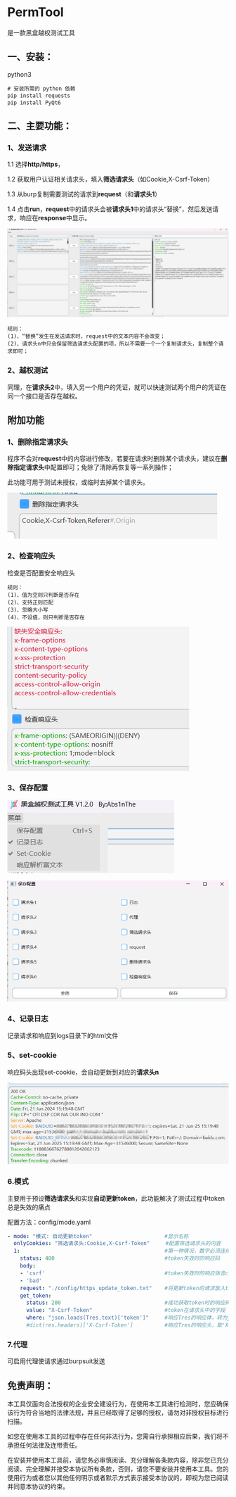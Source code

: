 # PermTool

是一款黑盒越权测试工具

## 一、安装：

python3

```
# 安装所需的 python 依赖
pip install requests
pip install PyQt6
```

## 二、主要功能：

### 1、发送请求

1.1 选择**http/https**，

1.2 获取用户认证相关请求头，填入**筛选请求头**（如Cookie,X-Csrf-Token）

1.3 从burp复制需要测试的请求到**request**（和**请求头1**）

1.4 点击**run**，**request**中的请求头会被**请求头1**中的请求头“替换”，然后发送请求，响应在**response**中显示。

![](img/zxuucd.png)

```
规则：
(1)、“替换”发生在发送请求时，request中的文本内容不会改变；
(2)、请求头n中只会保留筛选请求头配置的项，所以不需要一个一个复制请求头，复制整个请求即可；
```

### 2、越权测试

同理，在**请求头2**中，填入另一个用户的凭证，就可以快速测试两个用户的凭证在同一个接口是否存在越权。

## 附加功能

### 1、删除指定请求头

程序不会对**request**中的内容进行修改，若要在请求时删除某个请求头，建议在**删除指定请求头**中配置即可；免除了清除再恢复等一系列操作；

此功能可用于测试未授权，或临时去掉某个请求头。

![](img/yhcmfg.png)

### 2、检查响应头

检查是否配置安全响应头

```
规则：
(1)、值为空则只判断是否存在
(2)、支持正则匹配
(3)、忽略大小写
(4)、不设值，则只判断是否存在
```

![](img/tmaeam.png)

### 3、保存配置

![](img/mmiudk.png)

![](img/rjygbn.png)

### 4、记录日志

记录请求和响应到logs目录下的html文件

### 5、set-cookie

响应码头出现set-cookie，会自动更新到对应的**请求头n**

![](img/wyxxeg.png)

### 6.模式

主要用于预设**筛选请求头**和实现**自动更新token**，此功能解决了测试过程中token总是失效的痛点

配置方法：config/mode.yaml

```yaml
- mode: "模式: 自动更新token"                       #显示名称
  onlyCookies: "筛选请求头:Cookie,X-Csrf-Token"     #配置筛选请求头的内容
  1:                                              #第一种情况，数字必须连续
    status: 400                                   #token失效时的响应码
    body:
    - 'csrf'                                      #token失效时的响应体含csrf或bad
    - 'bad'
    request: "./config/https_update_token.txt"    #将更新token的请求放入txt，文件名中有https，则使用https请求
    get_token:
      status: 200                                 #成功获取token时的响应码
      value: "X-Csrf-Token"                       #token在请求头中的字段
      where: "json.loads(Tres.text)['token']"     #响应Tres的响应体，转为json格式，取'token'的值，为新的token
      #dict(res.headers)['X-Csrf-Token']          #响应Tres的响应头，取'X-Csrf-Token'的值，为新的token
```

### 7.代理

可启用代理使请求通过burpsuit发送

## 免责声明：

本工具仅面向合法授权的企业安全建设行为，在使用本工具进行检测时，您应确保该行为符合当地的法律法规，并且已经取得了足够的授权，请勿对非授权目标进行扫描。

如您在使用本工具的过程中存在任何非法行为，您需自行承担相应后果，我们将不承担任何法律及连带责任。

在安装并使用本工具前，请您务必审慎阅读、充分理解各条款内容，除非您已充分阅读、完全理解并接受本协议所有条款，否则，请您不要安装并使用本工具。您的使用行为或者您以其他任何明示或者默示方式表示接受本协议的，即视为您已阅读并同意本协议的约束。